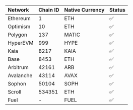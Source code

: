 | Network   | Chain ID | Native Currency | Status |
| :-------- | :------- | :-------------- | :----- |
| Ethereum  | 1        | ETH             | ✅     |
| Optimism  | 10       | ETH             | ✅     |
| Polygon   | 137      | MATIC           | ✅     |
| HyperEVM  | 999      | HYPE            | ✅     |
| Kaia      | 8217     | KAIA            | ✅     |
| Base      | 8453     | ETH             | ✅     |
| Arbitrum  | 42161    | ARB             | ✅     |
| Avalanche | 43114    | AVAX            | ✅     |
| Sophon    | 50104    | SOPH            | ✅     |
| Scroll    | 534351   | ETH             | ✅     |
| Fuel      | -        | FUEL            | ✅     |

<!---* ~~Linea~~--->

<!---
<div class="img-grid-cards">
  <figure markdown="span">
    <img src="{{config.extra.arcana.img_dir}}/logos/arbitrum.{{config.extra.arcana.img_png}}"/>
    <figcaption>Arbitrum</figcaption>
  </figure>

  <figure markdown="span">
    <img src="{{config.extra.arcana.img_dir}}/logos/avalanche.{{config.extra.arcana.img_png}}"/>
    <figcaption>Avalanche</figcaption>
  </figure>
</div>
--->
